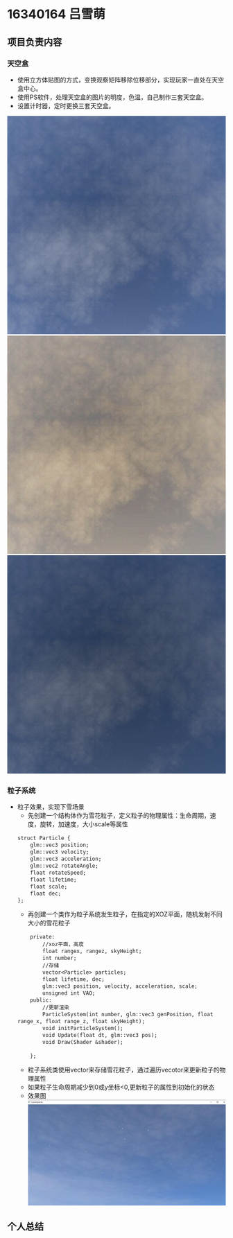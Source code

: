 # 16340164 吕雪萌

## 项目负责内容

### 天空盒

- 使用立方体贴图的方式，变换观察矩阵移除位移部分，实现玩家一直处在天空盒中心。
- 使用PS软件，处理天空盒的图片的明度，色温，自己制作三套天空盒。
- 设置计时器，定时更换三套天空盒。

![sea_up](../pictures/sea_up.JPG)
![sea_up](../pictures/sea_up2.jpg)
![sea_up](../pictures/sea_up3.jpg)

### 粒子系统

- 粒子效果，实现下雪场景 
	- 先创建一个结构体作为雪花粒子，定义粒子的物理属性：生命周期，速度，旋转，加速度，大小scale等属性
	```
	struct Particle {
		glm::vec3 position;
		glm::vec3 velocity;
		glm::vec3 acceleration;
		glm::vec2 rotateAngle;
		float rotateSpeed;
		float lifetime;
		float scale;
		float dec;
	};
	```
	- 再创建一个类作为粒子系统发生粒子，在指定的XOZ平面，随机发射不同大小的雪花粒子
	```class ParticleSystem {
		private:
			//xoz平面，高度
			float rangex, rangez, skyHeight;
			int number;
			//存储
			vector<Particle> particles;
			float lifetime, dec;
			glm::vec3 position, velocity, acceleration, scale;
			unsigned int VAO;
		public:
			//更新渲染
			ParticleSystem(int number, glm::vec3 genPosition, float range_x, float range_z, float skyHeight);
			void initParticleSystem();
			void Update(float dt, glm::vec3 pos);
			void Draw(Shader &shader);

		};
	```
	- 粒子系统类使用vector来存储雪花粒子，通过遍历vecotor来更新粒子的物理属性
	- 如果粒子生命周期减少到0或y坐标<0,更新粒子的属性到初始化的状态
  - 效果图
  ![snow](../pictures/snow.png)
  
## 个人总结 
